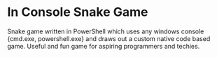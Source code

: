 In Console Snake Game
=====================

Snake game written in PowerShell which uses any windows console {cmd.exe, powershell.exe} and draws out a custom native code based game. Useful and fun game for aspiring programmers and techies.
